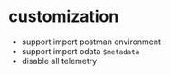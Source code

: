 # customization

* support import postman environment
* support import odata `$metadata`
* disable all telemetry
